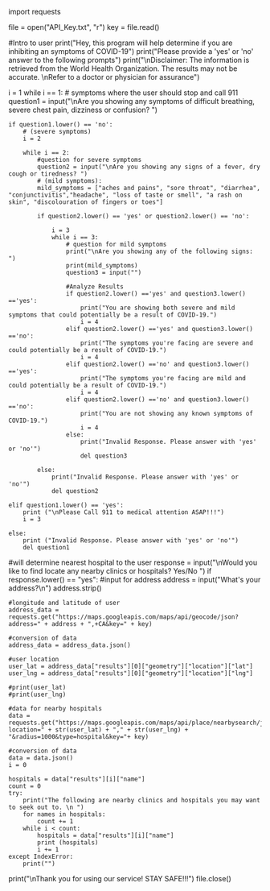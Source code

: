 import requests

file = open("API_Key.txt", "r")
key = file.read()


#Intro to user
print("Hey, this program will help determine if you are inhibiting an symptoms of COVID-19")
print("Please provide a 'yes' or 'no' answer to the following prompts")
print("\nDisclaimer: The information is retrieved from the World Health Organization. The results may not be accurate. \nRefer to a doctor or physician for assurance")

i = 1
while i == 1:
    # symptoms where the user should stop and call 911
    question1 = input("\nAre you showing any symptoms of difficult breathing, severe chest pain, dizziness or confusion? ")

    if question1.lower() == 'no':
        # (severe symptoms)
        i = 2

        while i == 2:
            #question for severe symptoms
            question2 = input("\nAre you showing any signs of a fever, dry cough or tiredness? ")
            # (mild symptoms):
            mild_symptoms = ["aches and pains", "sore throat", "diarrhea", "conjunctivitis","headache", "loss of taste or smell", "a rash on skin", "discolouration of fingers or toes"]

            if question2.lower() == 'yes' or question2.lower() == 'no':

                i = 3
                while i == 3:
                    # question for mild symptoms
                    print("\nAre you showing any of the following signs: ")
                    print(mild_symptoms)
                    question3 = input("")

                    #Analyze Results
                    if question2.lower() =='yes' and question3.lower() =='yes':
                        print("You are showing both severe and mild symptoms that could potentially be a result of COVID-19.")
                        i = 4
                    elif question2.lower() =='yes' and question3.lower() =='no':
                        print("The symptoms you're facing are severe and could potentially be a result of COVID-19.")
                        i = 4
                    elif question2.lower() =='no' and question3.lower() =='yes':
                        print("The symptoms you're facing are mild and could potentially be a result of COVID-19.")
                        i = 4
                    elif question2.lower() =='no' and question3.lower() =='no':
                        print("You are not showing any known symptoms of COVID-19.")
                        i = 4
                    else:
                        print("Invalid Response. Please answer with 'yes' or 'no'")
                        del question3

            else:
                print("Invalid Response. Please answer with 'yes' or 'no'")
                del question2

    elif question1.lower() == 'yes':
        print ("\nPlease Call 911 to medical attention ASAP!!!")
        i = 3

    else:
        print ("Invalid Response. Please answer with 'yes' or 'no'")
        del question1

#will determine nearest hospital to the user
response = input("\nWould you like to find locate any nearby clinics or hospitals? Yes/No ")
if response.lower() == "yes":
    #input for address
    address = input("What's your address?\n")
    address.strip()

    #longitude and latitude of user
    address_data = requests.get("https://maps.googleapis.com/maps/api/geocode/json?address=" + address + ",+CA&key=" + key)

    #conversion of data
    address_data = address_data.json()

    #user location
    user_lat = address_data["results"][0]["geometry"]["location"]["lat"]
    user_lng = address_data["results"][0]["geometry"]["location"]["lng"]

    #print(user_lat)
    #print(user_lng)

    #data for nearby hospitals
    data = requests.get("https://maps.googleapis.com/maps/api/place/nearbysearch/json?location=" + str(user_lat) + "," + str(user_lng) + "&radius=1000&type=hospital&key="+ key)

    #conversion of data
    data = data.json()
    i = 0

    hospitals = data["results"][i]["name"]
    count = 0
    try:
        print("The following are nearby clinics and hospitals you may want to seek out to. \n ")
        for names in hospitals:
            count += 1
        while i < count:
            hospitals = data["results"][i]["name"]
            print (hospitals)
            i += 1
    except IndexError:
        print("")

print("\nThank you for using our service! STAY SAFE!!!")
file.close()
